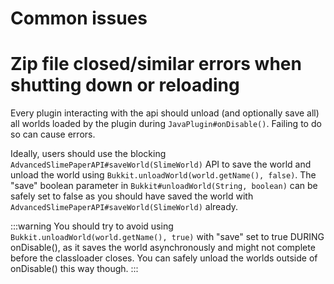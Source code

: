 # Common issues

# Zip file closed/similar errors when shutting down or reloading

Every plugin interacting with the api should unload (and optionally save all) all worlds loaded by the plugin during `JavaPlugin#onDisable()`. Failing to do so can cause errors.

Ideally, users should use the blocking `AdvancedSlimePaperAPI#saveWorld(SlimeWorld)` API to save the world and unload the
world using `Bukkit.unloadWorld(world.getName(), false)`. The "save" boolean parameter in `Bukkit#unloadWorld(String, boolean)` 
can be safely set to false as you should have saved the world with `AdvancedSlimePaperAPI#saveWorld(SlimeWorld)` already. 


:::warning
You should try to avoid using `Bukkit.unloadWorld(world.getName(), true)` with "save" set to true DURING onDisable(), as it saves the world asynchronously and might not complete before the classloader closes. You can safely unload the worlds outside of onDisable() this way though.
:::